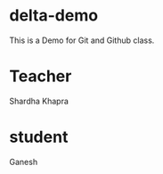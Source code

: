 # delta-demo
This is a Demo for Git and Github class.

# Teacher
Shardha  Khapra 
# student 
Ganesh 
 